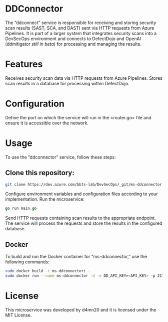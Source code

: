 # DDConnector
The “ddconnect” service is responsible for receiving and storing security scan results (SAST, SCA, and DAST) sent via HTTP requests from Azure Pipelines. It is part of a larger system that integrates security scans into a DevSecOps environment and connects to DefectDojo and OpenAI (ddmitigator *still in beta*)  for processing and managing the results.

# Features
Receives security scan data via HTTP requests from Azure Pipelines.
Stores scan results in a database for processing within DefectDojo.

# Configuration
Define the port on which the service will run in the <router.go> file and ensure it is accessible over the network.

# Usage
To use the “ddconnector” service, follow these steps:

## Clone this repository:
```bash
git clone https://dev.azure.com/bbts-lab/DevSecOps/_git/ms-ddconnector
```

Configure environment variables and configuration files according to your implementation.
Run the microservice:
```go
go run main.go
```

Send HTTP requests containing scan results to the appropriate endpoint.
The service will process the requests and store the results in the configured database.

## Docker
To build and run the Docker container for “ms-ddconnector,” use the following commands:

```bash
sudo docker build -t ms-ddconnectori .
sudo docker run --name ms-ddconnector -d -e DD_API_KEY=<API_KEY> -p 21777:21777 ms-ddconnectori
```

# License
This microservice was developed by d4mn20 and it is licensed under the MIT License.
